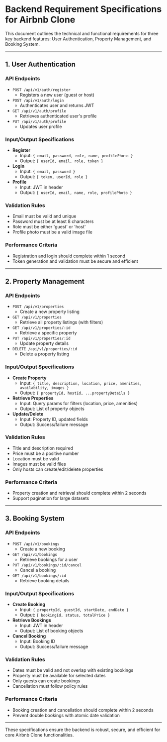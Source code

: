 # Backend Requirement Specifications for Airbnb Clone

This document outlines the technical and functional requirements for three key backend features: User Authentication, Property Management, and Booking System.

---

## 1. User Authentication

### API Endpoints
- `POST /api/v1/auth/register`
  - Registers a new user (guest or host)
- `POST /api/v1/auth/login`
  - Authenticates user and returns JWT
- `GET /api/v1/auth/profile`
  - Retrieves authenticated user's profile
- `PUT /api/v1/auth/profile`
  - Updates user profile

### Input/Output Specifications
- **Register**
  - Input: `{ email, password, role, name, profilePhoto }`
  - Output: `{ userId, email, role, token }`
- **Login**
  - Input: `{ email, password }`
  - Output: `{ token, userId, role }`
- **Profile**
  - Input: JWT in header
  - Output: `{ userId, email, name, role, profilePhoto }`

### Validation Rules
- Email must be valid and unique
- Password must be at least 8 characters
- Role must be either 'guest' or 'host'
- Profile photo must be a valid image file

### Performance Criteria
- Registration and login should complete within 1 second
- Token generation and validation must be secure and efficient

---

## 2. Property Management

### API Endpoints
- `POST /api/v1/properties`
  - Create a new property listing
- `GET /api/v1/properties`
  - Retrieve all property listings (with filters)
- `GET /api/v1/properties/:id`
  - Retrieve a specific property
- `PUT /api/v1/properties/:id`
  - Update property details
- `DELETE /api/v1/properties/:id`
  - Delete a property listing

### Input/Output Specifications
- **Create Property**
  - Input: `{ title, description, location, price, amenities, availability, images }`
  - Output: `{ propertyId, hostId, ...propertyDetails }`
- **Retrieve Properties**
  - Input: Query params for filters (location, price, amenities)
  - Output: List of property objects
- **Update/Delete**
  - Input: Property ID, updated fields
  - Output: Success/failure message

### Validation Rules
- Title and description required
- Price must be a positive number
- Location must be valid
- Images must be valid files
- Only hosts can create/edit/delete properties

### Performance Criteria
- Property creation and retrieval should complete within 2 seconds
- Support pagination for large datasets

---

## 3. Booking System

### API Endpoints
- `POST /api/v1/bookings`
  - Create a new booking
- `GET /api/v1/bookings`
  - Retrieve bookings for a user
- `PUT /api/v1/bookings/:id/cancel`
  - Cancel a booking
- `GET /api/v1/bookings/:id`
  - Retrieve booking details

### Input/Output Specifications
- **Create Booking**
  - Input: `{ propertyId, guestId, startDate, endDate }`
  - Output: `{ bookingId, status, totalPrice }`
- **Retrieve Bookings**
  - Input: JWT in header
  - Output: List of booking objects
- **Cancel Booking**
  - Input: Booking ID
  - Output: Success/failure message

### Validation Rules
- Dates must be valid and not overlap with existing bookings
- Property must be available for selected dates
- Only guests can create bookings
- Cancellation must follow policy rules

### Performance Criteria
- Booking creation and cancellation should complete within 2 seconds
- Prevent double bookings with atomic date validation

---

These specifications ensure the backend is robust, secure, and efficient for core Airbnb Clone functionalities.